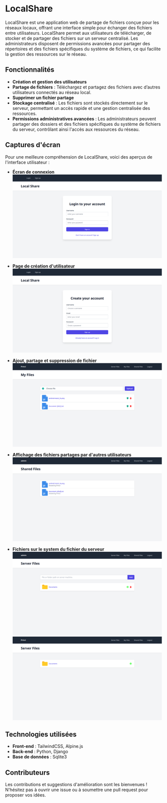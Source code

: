 # LocalShare

LocalShare est une application web de partage de fichiers conçue pour les réseaux locaux, offrant une interface simple pour échanger des fichiers entre utilisateurs. LocalShare permet aux utilisateurs de télécharger, de stocker et de partager des fichiers sur un serveur centralisé. Les administrateurs disposent de permissions avancées pour partager des répertoires et des fichiers spécifiques du système de fichiers, ce qui facilite la gestion des ressources sur le réseau.

## Fonctionnalités

- **Création et gestion des utilisateurs**
- **Partage de fichiers** : Téléchargez et partagez des fichiers avec d’autres utilisateurs connectés au réseau local.
- **Supprimer un fichier partage**
- **Stockage centralisé** : Les fichiers sont stockés directement sur le serveur, permettant un accès rapide et une gestion centralisée des ressources.
- **Permissions administratives avancées** : Les administrateurs peuvent partager des dossiers et des fichiers spécifiques du système de fichiers du serveur, contrôlant ainsi l'accès aux ressources du réseau.

## Captures d'écran

Pour une meilleure compréhension de LocalShare, voici des aperçus de l'interface utilisateur :

- **Écran de connexion**  
  ![LOGIN](assets/images/login.png)

- **Page de création d'utilisateur**  
  ![REGISTRATION](assets/images/register.png)

- **Ajout, partage et suppression de fichier**
  ![USER FILES](assets/images/user_files.png)

- **Affichage des fichiers partages par d'autres utilisateurs**
  ![SHARED FILES](assets/images/shared_files_admin.png)

- **Fichiers sur le system du fichier du serveur**
  ![SERVER FILES ADMIN](assets/images/server_file_admin.png)
  ![SERVER FILES USER](assets/images/server_file_user.png)

## Technologies utilisées

- **Front-end** : TailwindCSS, Alpine.js
- **Back-end** : Python, Django
- **Base de données** : Sqlite3

## Contributeurs

Les contributions et suggestions d'amélioration sont les bienvenues ! N'hésitez pas à ouvrir une issue ou à soumettre une pull request pour proposer vos idées.
